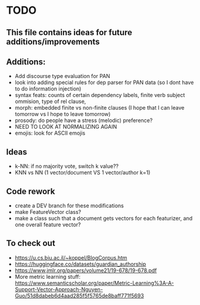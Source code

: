 # TODO
This file contains ideas for future additions/improvements
------

## Additions:
- Add discourse type evaluation for PAN
- look into adding special rules for dep parser for PAN data (so I dont have to do information injection)
- syntax feats: counts of certain dependency labels, finite verb subject ommision, type of rel clause, 
- morph: embedded finite vs non-finite clauses (I hope that I can leave tomorrow vs I hope to leave tomorrow)
- prosody: do people have a stress (melodic) preference?
- NEED TO LOOK AT NORMALIZING AGAIN
- emojis: look for ASCII emojis

## Ideas
- k-NN: if no majority vote, switch k value??
- KNN vs NN (1 vector/document VS 1 vector/author k=1)


## Code rework
- create a DEV branch for these modifications
- make FeatureVector class?
- make a class such that a document gets vectors for each featurizer, and one overall feature vector?

## To check out
- https://u.cs.biu.ac.il/~koppel/BlogCorpus.htm
- https://huggingface.co/datasets/guardian_authorship
- https://www.jmlr.org/papers/volume21/19-678/19-678.pdf
- More metric learning stuff: https://www.semanticscholar.org/paper/Metric-Learning%3A-A-Support-Vector-Approach-Nguyen-Guo/51d8dabeb6d4aad285f5f5765de8baff771f5693
